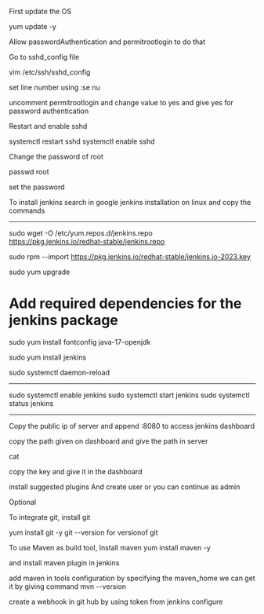 First update the OS

yum update -y

Allow passwordAuthentication and permitrootlogin to do that

Go to sshd_config file

vim /etc/ssh/sshd_config

set line number using :se nu

uncomment permitrootlogin and change value to yes and give yes for password authentication

Restart and enable sshd

systemctl restart sshd
systemctl enable sshd

Change the password of root

passwd root

set the password

To install jenkins search in google jenkins installation on linux and copy the commands
______________________________________________________________________________
sudo wget -O /etc/yum.repos.d/jenkins.repo \
    https://pkg.jenkins.io/redhat-stable/jenkins.repo

sudo rpm --import https://pkg.jenkins.io/redhat-stable/jenkins.io-2023.key


sudo yum upgrade
# Add required dependencies for the jenkins package
sudo yum install fontconfig java-17-openjdk


sudo yum install jenkins


sudo systemctl daemon-reload
______________________________________________________________________________

sudo systemctl enable jenkins
sudo systemctl start jenkins
sudo systemctl status jenkins

______________________________________________________________________________

Copy the public ip of server and append :8080 to access jenkins dashboard

copy the path given on dashboard and give the path in server

cat <path>

copy the key and give it in the dashboard

install suggested plugins
And create user or you can continue as admin

Optional

To integrate git, install git

yum install git -y
git --version for versionof git

To use Maven as build tool, Install maven
yum install maven -y

and install maven plugin in jenkins

add maven in tools configuration by specifying the maven_home
we can get it by giving command 
mvn --version

create a webhook in git hub by using token from jenkins configure



